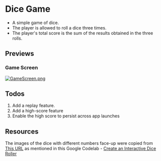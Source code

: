 # Dice Game

- A simple game of dice.
- The player is allowed to roll a dice three times.
- The player's total score is the sum of the results obtained in the three rolls.

## Previews

### Game Screen 

[![GameScreen.png](https://i.postimg.cc/XNxRL6Dw/Screenshot-2024-07-31-202914.png)](https://postimg.cc/QV9YNwDt)

## Todos

1. Add a replay feature.
2. Add a high-score feature
3. Enable the high score to persist across app launches

## Resources

The images of the dice with different numbers face-up were copied from [This URL](https://github.com/google-developer-training/basic-android-kotlin-compose-training-dice-roller/raw/main/dice_images.zip) as mentioned in this Google Codelab - [Create an Interactive Dice Roller](https://developer.android.com/codelabs/basic-android-kotlin-compose-build-a-dice-roller-app?continue=https%3A%2F%2Fdeveloper.android.com%2Fcourses%2Fpathways%2Fandroid-basics-compose-unit-2-pathway-2%23codelab-https%3A%2F%2Fdeveloper.android.com%2Fcodelabs%2Fbasic-android-kotlin-compose-build-a-dice-roller-app#0)
